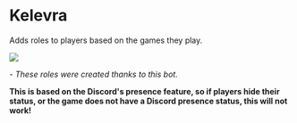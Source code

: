 # Kelevra

Adds roles to players based on the games they play.

![](https://i.imgur.com/u7KTg4a.png)

_- These roles were created thanks to this bot._

**This is based on the Discord's presence feature, so if players hide their status, or the game does not have a Discord presence status, this will not work!**
